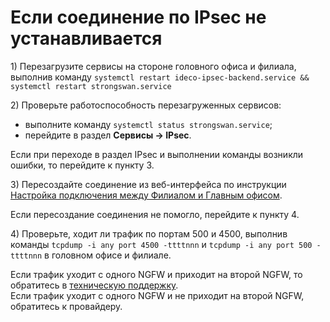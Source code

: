 # Если соединение по IPsec не устанавливается

1\) Перезагрузите сервисы на стороне головного офиса и филиала, выполнив команду `systemctl restart ideco-ipsec-backend.service && systemctl restart strongswan.service `

2\) Проверьте работоспособность перезагруженных сервисов:

* выполните команду `systemctl status strongswan.service`; 
* перейдите в раздел **Сервисы -> IPsec**. 
  
Если при переходе в раздел IPsec и выполнении команды возникли ошибки, то перейдите к пункту 3.

3\) Пересоздайте соединение из веб-интерфейса по инструкции [Настройка подключения между Филиалом и Главным офисом](../../settings/services/ipsec/branch-office-and-main-office.md#nastroika-podklyucheniya-mezhdu-filialom-i-glavnym-ofisom).  

Если пересоздание соединения не помогло, перейдите к пункту 4.

4\) Проверьте, ходит ли трафик по портам 500 и 4500, выполнив команды `tcpdump -i any port 4500 -ttttnnn` и `tcpdump -i any port 500 -ttttnnn` в головном офисе и филиале.

Если трафик уходит с одного NGFW и приходит на второй NGFW, то обратитесь в [техническую поддержку](../../general/technical-support.md). \
Если трафик уходит с одного NGFW и не приходит на второй NGFW, обратитесь к провайдеру.
